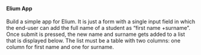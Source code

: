 #### Elium App

Build a simple app for Elium.  It is just a form with a single input field in which the end-user can add the full name of a student as “first name +surname”.  Once submit is pressed, the new name and surname gets added to a list that is displayed below. The list must be a table with two columns: one column for first name and one for surname.
